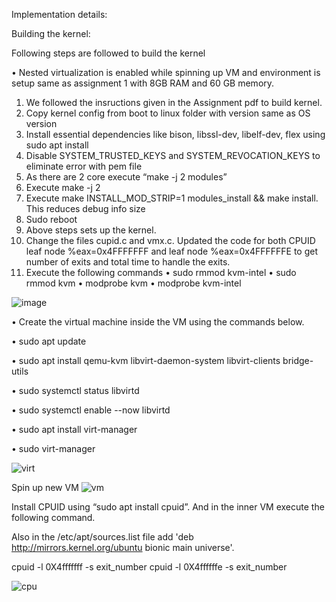 Implementation details:

Building the kernel:

Following steps are followed to build the kernel

•	Nested virtualization is enabled while spinning up VM and environment is setup same as assignment 1 with 8GB RAM and 60 GB memory.
1.	We followed the insructions given in the Assignment pdf to build kernel.
2.	Copy kernel config from boot to linux folder with version same as OS version
3.	Install essential dependencies like bison, libssl-dev, libelf-dev, flex using sudo apt install
4.	Disable SYSTEM_TRUSTED_KEYS and SYSTEM_REVOCATION_KEYS to eliminate error with pem file
5.	As there are 2 core execute “make -j 2 modules”
6.	Execute make -j 2
7.	Execute make INSTALL_MOD_STRIP=1 modules_install && make install. This reduces debug info size
8.	Sudo reboot
9.	Above steps sets up the kernel.
10.	Change the files cupid.c and vmx.c. Updated the code for both CPUID leaf node %eax=0x4FFFFFFF and leaf node %eax=0x4FFFFFFE to get number of exits and total time to handle the exits.
11.	Execute the following commands 
•	sudo rmmod kvm-intel
•	sudo rmmod kvm
•	modprobe kvm
•	modprobe kvm-intel

![image](https://user-images.githubusercontent.com/78889688/164883343-53ac6de6-3f50-4397-95be-320aaf50dd33.png)


 

•	 Create the virtual machine inside the VM using the commands below.

•	sudo apt update

•	sudo apt install qemu-kvm libvirt-daemon-system libvirt-clients bridge-utils

•	sudo systemctl status libvirtd

•	sudo systemctl enable --now libvirtd

•	sudo apt install virt-manager

•	sudo virt-manager


![virt](https://user-images.githubusercontent.com/78889688/164883673-1b14fedc-72ca-4ad0-8365-7b9b56b01a00.png)

Spin up new VM
![vm](https://user-images.githubusercontent.com/78889688/164883936-276eb656-e027-4d41-95bc-7e16ce48e90d.png)
 

Install CPUID using “sudo apt install cpuid”. And in the inner VM execute the following command. 

Also in the /etc/apt/sources.list file add 'deb http://mirrors.kernel.org/ubuntu bionic main universe'.

cpuid -l 0X4fffffff -s exit_number cpuid -l 0X4ffffffe -s exit_number




![cpu](https://user-images.githubusercontent.com/78889688/164883716-054ba9cd-6978-44a0-950b-240c63149c90.png)


